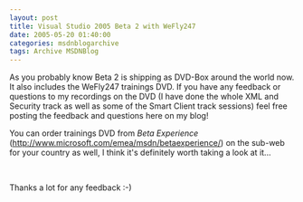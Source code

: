 ```yaml
---
layout: post
title: Visual Studio 2005 Beta 2 with WeFly247
date: 2005-05-20 01:40:00
categories: msdnblogarchive
tags: Archive MSDNBlog
---
```


As you probably know Beta 2 is shipping as DVD-Box around the world now. It also includes the WeFly247 trainings DVD. If you have any feedback or questions to my recordings on the DVD (I have done the whole XML and Security track as well as some of the Smart Client track sessions) feel free posting the feedback and questions here on my blog!



You can order trainings DVD from *Beta Experience* (<http://www.microsoft.com/emea/msdn/betaexperience/>) on the sub-web for your country as well, I think it's definitely worth taking a look at it...


 




Thanks a lot for any feedback :-)


